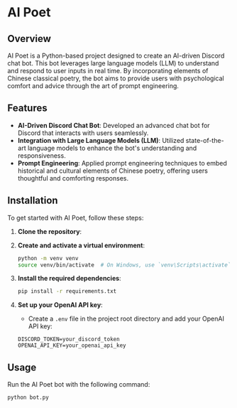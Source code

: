 # AI Poet

## Overview

AI Poet is a Python-based project designed to create an AI-driven Discord chat bot. This bot leverages large language models (LLM) to understand and respond to user inputs in real time. By incorporating elements of Chinese classical poetry, the bot aims to provide users with psychological comfort and advice through the art of prompt engineering.

## Features

- **AI-Driven Discord Chat Bot**: Developed an advanced chat bot for Discord that interacts with users seamlessly.
- **Integration with Large Language Models (LLM)**: Utilized state-of-the-art language models to enhance the bot's understanding and responsiveness.
- **Prompt Engineering**: Applied prompt engineering techniques to embed historical and cultural elements of Chinese poetry, offering users thoughtful and comforting responses.

## Installation

To get started with AI Poet, follow these steps:

1. **Clone the repository**:

2. **Create and activate a virtual environment**:
    ```bash
    python -m venv venv
    source venv/bin/activate  # On Windows, use `venv\Scripts\activate`
    ```

3. **Install the required dependencies**:
    ```bash
    pip install -r requirements.txt
    ```

4. **Set up your OpenAI API key**:
    - Create a `.env` file in the project root directory and add your OpenAI API key:
    ```plaintext
    DISCORD_TOKEN=your_discord_token
    OPENAI_API_KEY=your_openai_api_key
    ```

## Usage

Run the AI Poet bot with the following command:

```bash
python bot.py
```
